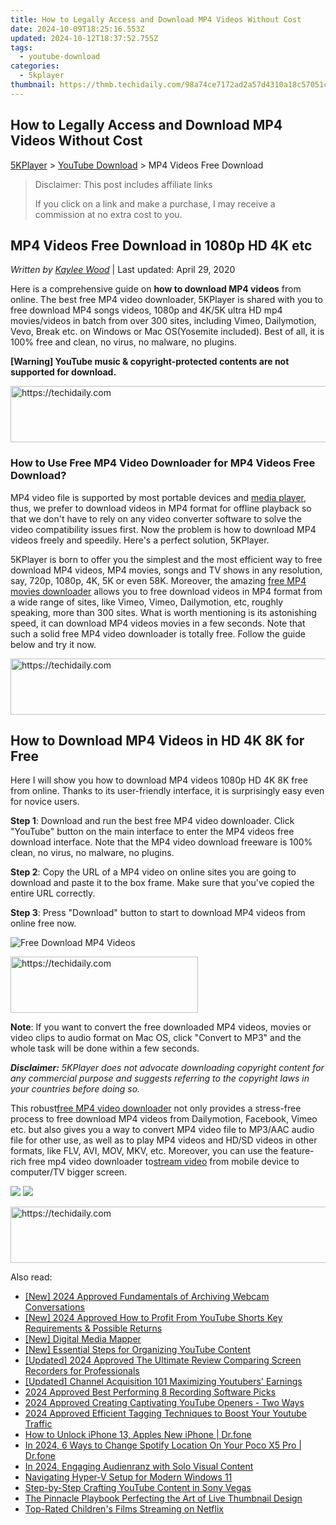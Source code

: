 ```yaml
---
title: How to Legally Access and Download MP4 Videos Without Cost
date: 2024-10-09T18:25:16.553Z
updated: 2024-10-12T18:37:52.755Z
tags:
  - youtube-download
categories:
  - 5kplayer
thumbnail: https://thmb.techidaily.com/98a74ce7172ad2a57d4310a18c57051ce671b66b03e5b45c8d9ea3eb4205cb9f.jpg
---
```


## How to Legally Access and Download MP4 Videos Without Cost

[5KPlayer](https://tools.techidaily.com/5kplayer/products/) \> [YouTube Download](https://tools.techidaily.com/5kplayer/youtube-download/) \> MP4 Videos Free Download

>  Disclaimer: This post includes affiliate links
>
>  If you click on a link and make a purchase, I may receive a commission at no extra cost to you.
>

## MP4 Videos Free Download in 1080p HD 4K etc

 _Written by [Kaylee Wood](https://www.quora.com/profile/Amanda-Hu-21)_ | Last updated: April 29, 2020 

Here is a comprehensive guide on **how to download MP4 videos** from online. The best free MP4 video downloader, 5KPlayer is shared with you to free download MP4 songs videos, 1080p and 4K/5K ultra HD mp4 movies/videos in batch from over 300 sites, including Vimeo, Dailymotion, Vevo, Break etc. on Windows or Mac OS(Yosemite included). Best of all, it is 100% free and clean, no virus, no malware, no plugins.

**\[Warning\] YouTube music & copyright-protected contents are not supported for download.**

<!-- affiliate ads begin -->
<a href="https://appsumo.8odi.net/c/5597632/2049370/7443" target="_top" id="2049370">
  <img src="//a.impactradius-go.com/display-ad/7443-2049370" border="0" alt="https://techidaily.com" width="728" height="90"/>
</a>
<img height="0" width="0" src="https://appsumo.8odi.net/i/5597632/2049370/7443" style="position:absolute;visibility:hidden;" border="0" />
<!-- affiliate ads end -->

### How to Use Free MP4 Video Downloader for MP4 Videos Free Download?

MP4 video file is supported by most portable devices and [media player](https://tools.techidaily.com/5kplayer/video-music-player/), thus, we prefer to download videos in MP4 format for offline playback so that we don't have to rely on any video converter software to solve the video compatibility issues first. Now the problem is how to download MP4 videos freely and speedily. Here's a perfect solution, 5KPlayer.

5KPlayer is born to offer you the simplest and the most efficient way to free download MP4 videos, MP4 movies, songs and TV shows in any resolution, say, 720p, 1080p, 4K, 5K or even 58K. Moreover, the amazing [free MP4 movies downloader](https://tools.techidaily.com/5kplayer/youtube-download/) allows you to free download videos in MP4 format from a wide range of sites, like Vimeo, Vimeo, Dailymotion, etc, roughly speaking, more than 300 sites. What is worth mentioning is its astonishing speed, it can download MP4 videos movies in a few seconds. Note that such a solid free MP4 video downloader is totally free. Follow the guide below and try it now. 

<!-- affiliate ads begin -->
<a href="https://dhgate.sjv.io/c/5597632/2106658/12108" target="_top" id="2106658">
  <img src="//a.impactradius-go.com/display-ad/12108-2106658" border="0" alt="https://techidaily.com" width="728" height="90"/>
</a>
<img height="0" width="0" src="https://dhgate.sjv.io/i/5597632/2106658/12108" style="position:absolute;visibility:hidden;" border="0" />
<!-- affiliate ads end -->

## How to Download MP4 Videos in HD 4K 8K for Free

Here I will show you how to download MP4 videos 1080p HD 4K 8K free from online. Thanks to its user-friendly interface, it is surprisingly easy even for novice users. 

**Step 1**: Download and run the best free MP4 video downloader. Click "YouTube" button on the main interface to enter the MP4 videos free download interface. Note that the MP4 video download freeware is 100% clean, no virus, no malware, no plugins.

**Step 2**: Copy the URL of a MP4 video on online sites you are going to download and paste it to the box frame. Make sure that you've copied the entire URL correctly. 

**Step 3**: Press "Download" button to start to download MP4 videos from online free now. 

![Free Download MP4 Videos](https://www.5kplayer.com/youtube-download/img/hd-video-download-xrq.jpg) 

<!-- affiliate ads begin -->
<a href="https://laganoo.pxf.io/c/5597632/1657396/16446" target="_top" id="1657396">
  <img src="//a.impactradius-go.com/display-ad/16446-1657396" border="0" alt="https://techidaily.com" width="300" height="90"/>
</a>
<img height="0" width="0" src="https://laganoo.pxf.io/i/5597632/1657396/16446" style="position:absolute;visibility:hidden;" border="0" />
<!-- affiliate ads end -->

**Note**: If you want to convert the free downloaded MP4 videos, movies or video clips to audio format on Mac OS, click "Convert to MP3" and the whole task will be done within a few seconds. 

_**Disclaimer:** 5KPlayer does not advocate downloading copyright content for any commercial purpose and suggests referring to the copyright laws in your countries before doing so._

This robust[free MP4 video downloader](https://tools.techidaily.com/5kplayer/youtube-download/) not only provides a stress-free process to free download MP4 videos from Dailymotion, Facebook, Vimeo etc. but also gives you a way to convert MP4 video file to MP3/AAC audio file for other use, as well as to play MP4 videos and HD/SD videos in other formats, like FLV, AVI, MOV, MKV, etc. Moreover, you can use the feature-rich free mp4 video downloader to[stream video](https://tools.techidaily.com/5kplayer/dlna/) from mobile device to computer/TV bigger screen. 

[![](https://www.5kplayer.com/youtube-download/../button/freedownwhitewin.png)](https://tools.techidaily.com/5kplayer/products/) [![](https://www.5kplayer.com/youtube-download/../button/freedownbackmac.png)](https://tools.techidaily.com/5kplayer/products/)

<!-- affiliate ads begin -->
<a href="https://ephamedtechinc.pxf.io/c/5597632/2130528/26400" target="_top" id="2130528">
  <img src="//a.impactradius-go.com/display-ad/26400-2130528" border="0" alt="https://techidaily.com" width="728" height="90"/>
</a>
<img height="0" width="0" src="https://ephamedtechinc.pxf.io/i/5597632/2130528/26400" style="position:absolute;visibility:hidden;" border="0" />
<!-- affiliate ads end -->

<ins class="adsbygoogle"
     style="display:block"
     data-ad-format="autorelaxed"
     data-ad-client="ca-pub-7571918770474297"
     data-ad-slot="1223367746"></ins>

<ins class="adsbygoogle"
     style="display:block"
     data-ad-client="ca-pub-7571918770474297"
     data-ad-slot="8358498916"
     data-ad-format="auto"
     data-full-width-responsive="true"></ins>

<span class="atpl-alsoreadstyle">Also read:</span>
<div><ul>
<li><a href="https://remote-screen-capture.techidaily.com/new-2024-approved-fundamentals-of-archiving-webcam-conversations/"><u>[New] 2024 Approved Fundamentals of Archiving Webcam Conversations</u></a></li>
<li><a href="https://eaxpv-info.techidaily.com/new-2024-approved-how-to-profit-from-youtube-shorts-key-requirements-and-possible-returns/"><u>[New] 2024 Approved How to Profit From YouTube Shorts Key Requirements & Possible Returns</u></a></li>
<li><a href="https://visual-screen-recording.techidaily.com/new-digital-media-mapper/"><u>[New] Digital Media Mapper</u></a></li>
<li><a href="https://youtube-video-recordings.techidaily.com/new-essential-steps-for-organizing-youtube-content/"><u>[New] Essential Steps for Organizing YouTube Content</u></a></li>
<li><a href="https://screen-video-capture.techidaily.com/updated-2024-approved-the-ultimate-review-comparing-screen-recorders-for-professionals/"><u>[Updated] 2024 Approved The Ultimate Review Comparing Screen Recorders for Professionals</u></a></li>
<li><a href="https://youtube-video-recordings.techidaily.com/updated-channel-acquisition-101-maximizing-youtubers-earnings/"><u>[Updated] Channel Acquisition 101 Maximizing Youtubers' Earnings</u></a></li>
<li><a href="https://digital-screen-recording.techidaily.com/2024-approved-best-performing-8-recording-software-picks/"><u>2024 Approved Best Performing 8 Recording Software Picks</u></a></li>
<li><a href="https://youtube-video-recordings.techidaily.com/2024-approved-creating-captivating-youtube-openers-two-ways/"><u>2024 Approved Creating Captivating YouTube Openers - Two Ways</u></a></li>
<li><a href="https://youtube-video-recordings.techidaily.com/2024-approved-efficient-tagging-techniques-to-boost-your-youtube-traffic/"><u>2024 Approved Efficient Tagging Techniques to Boost Your Youtube Traffic</u></a></li>
<li><a href="https://iphone-unlock.techidaily.com/how-to-unlock-iphone-13-apples-new-iphone-drfone-by-drfone-ios/"><u>How to Unlock iPhone 13, Apples New iPhone | Dr.fone</u></a></li>
<li><a href="https://change-location.techidaily.com/in-2024-6-ways-to-change-spotify-location-on-your-poco-x5-pro-drfone-by-drfone-virtual-android/"><u>In 2024, 6 Ways to Change Spotify Location On Your Poco X5 Pro | Dr.fone</u></a></li>
<li><a href="https://youtube-video-recordings.techidaily.com/in-2024-engaging-audienranz-with-solo-visual-content/"><u>In 2024, Engaging Audienranz with Solo Visual Content</u></a></li>
<li><a href="https://win11.techidaily.com/navigating-hyper-v-setup-for-modern-windows-11/"><u>Navigating Hyper-V Setup for Modern Windows 11</u></a></li>
<li><a href="https://youtube-video-recordings.techidaily.com/step-by-step-crafting-youtube-content-in-sony-vegas/"><u>Step-by-Step Crafting YouTube Content in Sony Vegas</u></a></li>
<li><a href="https://youtube-video-recordings.techidaily.com/the-pinnacle-playbook-perfecting-the-art-of-live-thumbnail-design/"><u>The Pinnacle Playbook Perfecting the Art of Live Thumbnail Design</u></a></li>
<li><a href="https://tech-recovery.techidaily.com/top-rated-childrens-films-streaming-on-netflix/"><u>Top-Rated Children's Films Streaming on Netflix</u></a></li>
</ul></div>

